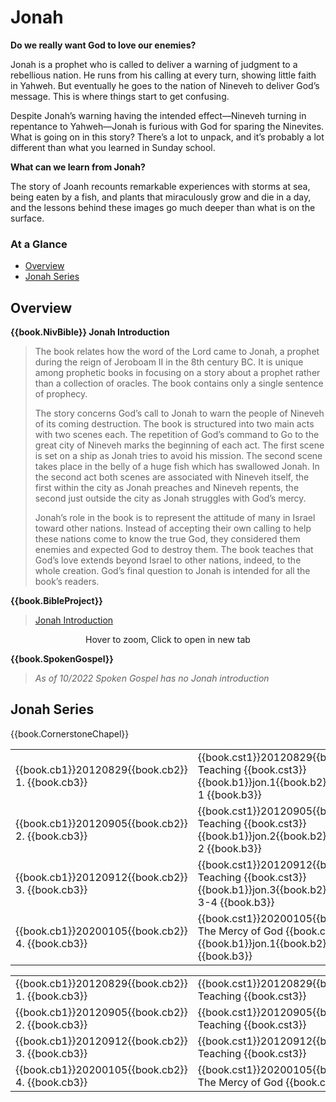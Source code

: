 # Jonah

**Do we really want God to love our enemies?**

Jonah is a prophet who is called to deliver a warning of judgment to a
rebellious nation. He runs from his calling at every turn, showing
little faith in Yahweh. But eventually he goes to the nation of
Nineveh to deliver God’s message. This is where things start to get
confusing.

Despite Jonah’s warning having the intended effect—Nineveh turning in
repentance to Yahweh—Jonah is furious with God for sparing the
Ninevites. What is going on in this story? There’s a lot to unpack,
and it’s probably a lot different than what you learned in Sunday
school.

**What can we learn from Jonah?**

The story of Joanh recounts remarkable experiences with storms at sea,
being eaten by a fish, and plants that miraculously grow and die in a
day, and the lessons behind these images go much deeper than what is
on the surface.


### At a Glance

- [Overview](#overview)
- [Jonah Series](#jonah-series)


## Overview


**{{book.NivBible}} Jonah Introduction**

> The book relates how the word of the Lord came to Jonah, a prophet
> during the reign of Jeroboam II in the 8th century BC. It is unique
> among prophetic books in focusing on a story about a prophet rather
> than a collection of oracles. The book contains only a single sentence
> of prophecy.
> 
> The story concerns God’s call to Jonah to warn the people of Nineveh
> of its coming destruction. The book is structured into two main acts
> with two scenes each. The repetition of God’s command to Go to the
> great city of Nineveh marks the beginning of each act. The first scene
> is set on a ship as Jonah tries to avoid his mission. The second scene
> takes place in the belly of a huge fish which has swallowed Jonah. In
> the second act both scenes are associated with Nineveh itself, the
> first within the city as Jonah preaches and Nineveh repents, the
> second just outside the city as Jonah struggles with God’s mercy.
> 
> Jonah’s role in the book is to represent the attitude of many in
> Israel toward other nations. Instead of accepting their own calling to
> help these nations come to know the true God, they considered them
> enemies and expected God to destroy them. The book teaches that God’s
> love extends beyond Israel to other nations, indeed, to the whole
> creation. God’s final question to Jonah is intended for all the book’s
> readers.


**{{book.BibleProject}}**

> [Jonah Introduction](https://bibleproject.com/explore/video/jonah/)

<center>
  <figure>
    <div id="Jonah_BP"></div>
    <figcaption>Hover to zoom, Click to open in new tab</figcaption>
  </figure>
</center>
<script>
  fw.addZoomableImage('Jonah_BP', 'Jonah_BP.png', 75);
</script>


**{{book.SpokenGospel}}**

> _As of 10/2022 Spoken Gospel has no Jonah introduction_



## Jonah Series

{{book.CornerstoneChapel}}

<!-- MASTER: vertical layout for "cell phone" responsive show/hide -->
<div class="phone">
<table>

<tr><td> {{book.cb1}}20120829{{book.cb2}} 1. {{book.cb3}} </td><td> {{book.cst1}}20120829{{book.cst2}} Teaching         {{book.cst3}} <br/> {{book.b1}}jon.1{{book.b2}} JONAH 1   {{book.b3}} </td><td> 08/29/2012 <br/>                                        </td>
<tr><td> {{book.cb1}}20120905{{book.cb2}} 2. {{book.cb3}} </td><td> {{book.cst1}}20120905{{book.cst2}} Teaching         {{book.cst3}} <br/> {{book.b1}}jon.2{{book.b2}} JONAH 2   {{book.b3}} </td><td> 09/05/2012 <br/>                                        </td>
<tr><td> {{book.cb1}}20120912{{book.cb2}} 3. {{book.cb3}} </td><td> {{book.cst1}}20120912{{book.cst2}} Teaching         {{book.cst3}} <br/> {{book.b1}}jon.3{{book.b2}} JONAH 3-4 {{book.b3}} </td><td> 09/12/2012 <br/>                                        </td>
<tr><td> {{book.cb1}}20200105{{book.cb2}} 4. {{book.cb3}} </td><td> {{book.cst1}}20200105{{book.cst2}} The Mercy of God {{book.cst3}} <br/> {{book.b1}}jon.1{{book.b2}} JONAH     {{book.b3}} </td><td> 01/05/2020 <br/> {{book.csg1}}20200105.pdf{{book.csg2}} </td>

</table>
</div>

<!-- COPY: horizontal layout for "desktop/tablet" responsive show/hide (simply add 2 columns to header and replace TWO FROM <br/> TO </td><td> -->
<div class="desktop">
<table>

<tr><td> {{book.cb1}}20120829{{book.cb2}} 1. {{book.cb3}} </td><td> {{book.cst1}}20120829{{book.cst2}} Teaching         {{book.cst3}} </td><td> {{book.b1}}jon.1{{book.b2}} JONAH 1   {{book.b3}} </td><td> 08/29/2012 </td><td>                                        </td>
<tr><td> {{book.cb1}}20120905{{book.cb2}} 2. {{book.cb3}} </td><td> {{book.cst1}}20120905{{book.cst2}} Teaching         {{book.cst3}} </td><td> {{book.b1}}jon.2{{book.b2}} JONAH 2   {{book.b3}} </td><td> 09/05/2012 </td><td>                                        </td>
<tr><td> {{book.cb1}}20120912{{book.cb2}} 3. {{book.cb3}} </td><td> {{book.cst1}}20120912{{book.cst2}} Teaching         {{book.cst3}} </td><td> {{book.b1}}jon.3{{book.b2}} JONAH 3-4 {{book.b3}} </td><td> 09/12/2012 </td><td>                                        </td>
<tr><td> {{book.cb1}}20200105{{book.cb2}} 4. {{book.cb3}} </td><td> {{book.cst1}}20200105{{book.cst2}} The Mercy of God {{book.cst3}} </td><td> {{book.b1}}jon.1{{book.b2}} JONAH     {{book.b3}} </td><td> 01/05/2020 </td><td> {{book.csg1}}20200105.pdf{{book.csg2}} </td>

</table>
</div>
